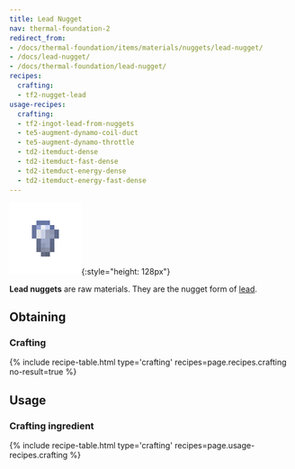 ```yaml
---
title: Lead Nugget
nav: thermal-foundation-2
redirect_from:
- /docs/thermal-foundation/items/materials/nuggets/lead-nugget/
- /docs/lead-nugget/
- /docs/thermal-foundation/lead-nugget/
recipes:
  crafting:
  - tf2-nugget-lead
usage-recipes:
  crafting:
  - tf2-ingot-lead-from-nuggets
  - te5-augment-dynamo-coil-duct
  - te5-augment-dynamo-throttle
  - td2-itemduct-dense
  - td2-itemduct-fast-dense
  - td2-itemduct-energy-dense
  - td2-itemduct-energy-fast-dense
---
```


![Lead nugget](/assets/images/thermal-foundation-2/nugget-lead.png){:style="height: 128px"}


**Lead nuggets** are raw materials. They are the nugget form of
[lead](/docs/thermal-foundation-2/lead-ingot/).


Obtaining
---------

### Crafting
{% include recipe-table.html type='crafting' recipes=page.recipes.crafting no-result=true %}


Usage
-----

### Crafting ingredient
{% include recipe-table.html type='crafting' recipes=page.usage-recipes.crafting %}
